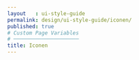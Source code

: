 ```yaml
---
layout   : ui-style-guide
permalink: design/ui-style-guide/iconen/
published: true
# Custom Page Variables
# ─────────────────────
title: Iconen
---
```


